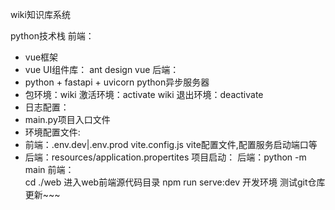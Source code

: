 wiki知识库系统

python技术栈
前端：
- vue框架
- vue UI组件库： ant design vue
后端：
- python + fastapi + uvicorn python异步服务器
- 包环境：wiki
  激活环境：activate wiki
  退出环境：deactivate
- 日志配置：
- main.py项目入口文件
- 环境配置文件:
- 前端：.env.dev|.env.prod
        vite.config.js vite配置文件,配置服务启动端口等
- 后端：resources/application.propertites
项目启动：
后端：python -m main
前端：  
      cd ./web 进入web前端源代码目录
      npm run serve:dev 开发环境
测试git仓库更新~~~
